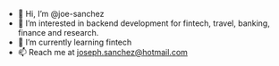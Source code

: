 - 👋 Hi, I’m @joe-sanchez
- 👀 I’m interested in backend development for fintech, travel, banking, finance and research.
- 🌱 I’m currently learning fintech
- 📫 Reach me at joseph.sanchez@hotmail.com


